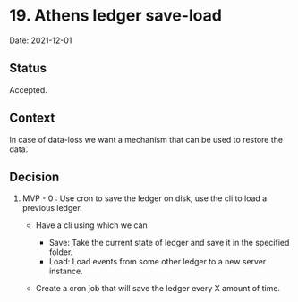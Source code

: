 # 19. Athens ledger save-load 

Date: 2021-12-01

## Status

Accepted.

## Context 

In case of data-loss we want a mechanism that can be used to restore the data.

## Decision

1. MVP - 0 : Use cron to save the ledger on disk, use the cli to load a previous ledger.

    - Have a cli using which we can 
      - Save: Take the current state of ledger and save it in the specified folder.
      - Load: Load events from some other ledger to a new server instance.

    - Create a cron job that will save the ledger every X amount of time.
